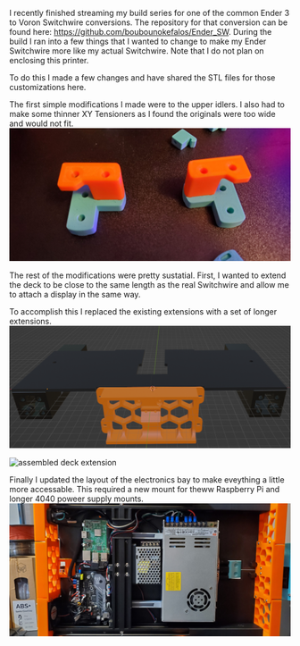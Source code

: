 I recently finished streaming my build series for one of the common Ender 3 to Voron Switchwire conversions. The repository for that conversion can be found here: https://github.com/boubounokefalos/Ender_SW. During the build I ran into a few things that I wanted to change to make my Ender Switchwire more like my actual Switchwire. Note that I do not plan on enclosing this printer.

To do this I made a few changes and have shared the STL files for those customizations here.


The first simple modifications I made were to the upper idlers. I also had to make some thinner XY Tensioners as I found the originals were too wide and would not fit.
![custom upper idlers](Images/5.jpg)

The rest of the modifications were pretty sustatial.  First, I wanted to extend the deck to be close to the same length as the real Switchwire and allow me to attach a display in the same way.

To accomplish this I replaced the existing extensions with a set of longer extensions.
![extended deck parts](Images/6.png)

![assembled deck extension](Images/3.jpg)

Finally I updated the layout of the electronics bay to make eveything a little more accessable. This required a new mount for theww Raspberry Pi and longer 4040 poweer supply mounts.
![electronics bay layout](Images/2.jpg)
